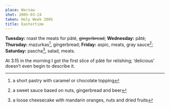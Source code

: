 ```yaml
---
place: Warsaw
shot: 2005-03-24
taken: Holy Week 2005
title: Eastertime
---
```


**Tuesday:** roast the meats for pâté, <del>gingerbread</del>; **Wednesday:** pâté; **Thursday:** mazurkas[^1], gingerbread; **Friday:** aspic, meats, gray sauce[^2]; **Saturday:** pascha[^3], salad, meats.

At 3.15 in the morning I got the first slice of pâté for relishing; ‘delicious’ doesn’t even begin to describe it.

[^1]: a short pastry with caramel or chocolate topping
[^2]: a sweet sauce based on nuts, gingerbread and beer
[^3]: a loose cheesecake with mandarin oranges, nuts and dried fruits
